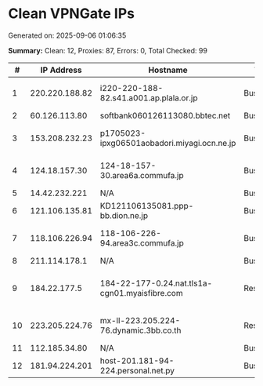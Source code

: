 # Clean VPNGate IPs
Generated on: 2025-09-06 01:06:35

**Summary:** Clean: 12, Proxies: 87, Errors: 0, Total Checked: 99

| # | IP Address | Hostname | Type | Country | Provider |
|---|------------|----------|------|---------|----------|
| 1 | 220.220.188.82 | i220-220-188-82.s41.a001.ap.plala.or.jp | Business | JP | NTT Communications Corporation |
| 2 | 60.126.113.80 | softbank060126113080.bbtec.net | Business | JP | SoftBank Corp. |
| 3 | 153.208.232.23 | p1705023-ipxg06501aobadori.miyagi.ocn.ne.jp | Business | JP | NTT Communications Corporation |
| 4 | 124.18.157.30 | 124-18-157-30.area6a.commufa.jp | Business | JP | Chubu Telecommunications Company, Inc. |
| 5 | 14.42.232.221 | N/A | Business | KR | Korea Telecom |
| 6 | 121.106.135.81 | KD121106135081.ppp-bb.dion.ne.jp | Business | JP | KDDI CORPORATION |
| 7 | 118.106.226.94 | 118-106-226-94.area3c.commufa.jp | Business | JP | Chubu Telecommunications Company, Inc. |
| 8 | 211.114.178.1 | N/A | Business | KR | Korea Telecom |
| 9 | 184.22.177.5 | 184-22-177-0.24.nat.tls1a-cgn01.myaisfibre.com | Residential | TH | ADVANCED WIRELESS NETWORK COMPANY LIMITED |
| 10 | 223.205.224.76 | mx-ll-223.205.224-76.dynamic.3bb.co.th | Residential | TH | Triple T Broadband Public Company Limited |
| 11 | 112.185.34.80 | N/A | Business | KR | Korea Telecom |
| 12 | 181.94.224.201 | host-201.181-94-224.personal.net.py | Business | PY | Núcleo S.A. |
